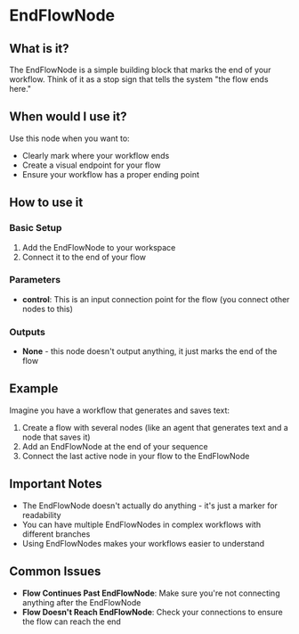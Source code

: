# EndFlowNode

## What is it?

The EndFlowNode is a simple building block that marks the end of your workflow. Think of it as a stop sign that tells the system "the flow ends here."

## When would I use it?

Use this node when you want to:

- Clearly mark where your workflow ends
- Create a visual endpoint for your flow
- Ensure your workflow has a proper ending point

## How to use it

### Basic Setup

1. Add the EndFlowNode to your workspace
1. Connect it to the end of your flow

### Parameters

- **control**: This is an input connection point for the flow (you connect other nodes to this)

### Outputs

- **None** - this node doesn't output anything, it just marks the end of the flow

## Example

Imagine you have a workflow that generates and saves text:

1. Create a flow with several nodes (like an agent that generates text and a node that saves it)
1. Add an EndFlowNode at the end of your sequence
1. Connect the last active node in your flow to the EndFlowNode

## Important Notes

- The EndFlowNode doesn't actually do anything - it's just a marker for readability
- You can have multiple EndFlowNodes in complex workflows with different branches
- Using EndFlowNodes makes your workflows easier to understand

## Common Issues

- **Flow Continues Past EndFlowNode**: Make sure you're not connecting anything after the EndFlowNode
- **Flow Doesn't Reach EndFlowNode**: Check your connections to ensure the flow can reach the end

